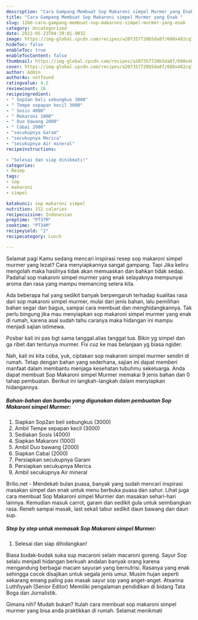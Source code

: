 ```yaml
---
description: "Cara Gampang Membuat Sop Makaroni simpel Murmer yang Enak "
title: "Cara Gampang Membuat Sop Makaroni simpel Murmer yang Enak "
slug: 1266-cara-gampang-membuat-sop-makaroni-simpel-murmer-yang-enak
category: Uncategorized
date: 2022-05-23T04:39:01.903Z
image: https://img-global.cpcdn.com/recipes/a207357720b5da8f/680x482cq70/sop-makaroni-simpel-murmer-foto-resep-utama.jpg
hideToc: false
enableToc: true
enableTocContent: false
thumbnail: https://img-global.cpcdn.com/recipes/a207357720b5da8f/680x482cq70/sop-makaroni-simpel-murmer-foto-resep-utama.jpg
cover: https://img-global.cpcdn.com/recipes/a207357720b5da8f/680x482cq70/sop-makaroni-simpel-murmer-foto-resep-utama.jpg
author: Admin
authorAv: notfound
ratingvalue: 4.2
reviewcount: 16
recipeingredient:
- " Sop2an beli sebungkus 3000"
- " Tempe sepapan kecil 3000"
- " Sosis 4000"
- " Makaroni 1000"
- " Duo bawang 2000"
- " Cabai 2000"
- "secukupnya Garam"
- "secukupnya Merica"
- "secukupnya Air mineral"
recipeinstructions:

- "Selesai dan siap dinikmati!"
categories:
- Resep
tags:
- sop
- makaroni
- simpel

katakunci: sop makaroni simpel 
nutrition: 152 calories
recipecuisine: Indonesian
preptime: "PT37M"
cooktime: "PT34M"
recipeyield: "2"
recipecategory: Lunch

---
```



Selamat pagi Kamu sedang mencari inspirasi resep sop makaroni simpel murmer yang lezat? Cara menyiapkannya sangat gampang. Tapi Jika keliru mengolah maka hasilnya tidak akan memuaskan dan bahkan tidak sedap. Padahal sop makaroni simpel murmer yang enak selayaknya mempunyai aroma dan rasa yang mampu memancing selera kita.


Ada beberapa hal yang sedikit banyak berpengaruh terhadap kualitas rasa dari sop makaroni simpel murmer, mulai dari jenis bahan, lalu pemilihan bahan segar dan bagus, sampai cara membuat dan menghidangkannya. Tak perlu bingung jika mau menyiapkan sop makaroni simpel murmer yang enak di rumah, karena asal sudah tahu caranya maka hidangan ini mampu menjadi sajian istimewa.

Posbar kali ini pas bgt sama tanggal.alias tanggal tua. Bikin yg simpel dan ga ribet dan tentunya murmer. Fix cuz ke mas belanjaan yg biasa ngider.


Nah, kali ini kita coba, yuk, ciptakan sop makaroni simpel murmer sendiri di rumah. Tetap dengan bahan yang sederhana, sajian ini dapat memberi manfaat dalam membantu menjaga kesehatan tubuhmu sekeluarga. Anda dapat membuat Sop Makaroni simpel Murmer memakai 9 jenis bahan dan 0 tahap pembuatan. Berikut ini langkah-langkah dalam menyiapkan hidangannya.

<!--inarticleads1-->

##### Bahan-bahan dan bumbu yang digunakan dalam pembuatan Sop Makaroni simpel Murmer:

1. Siapkan  Sop2an beli sebungkus (3000)
1. Ambil  Tempe sepapan kecil (3000)
1. Sediakan  Sosis (4000)
1. Siapkan  Makaroni (1000)
1. Ambil  Duo bawang (2000)
1. Siapkan  Cabai (2000)
1. Persiapkan secukupnya Garam
1. Persiapkan secukupnya Merica
1. Ambil secukupnya Air mineral


Brilio.net - Mendekati bulan puasa, banyak yang sudah mencari inspirasi masakan simpel dan enak untuk menu berbuka puasa dan sahur. Lihat juga cara membuat Sop Makaroni simpel Murmer dan masakan sehari-hari lainnya. Kemudian masuk carrot, garam dan sedikit gula untuk seimbangkan rasa. Reneh sampai masak, last sekali tabur sedikit daun bawang dan daun sup. 

<!--inarticleads2-->

##### Step by step untuk memasak Sop Makaroni simpel Murmer:


1. Selesai dan siap dihidangkan!

Biasa budak-budak suka sup macaroni selain macaroni goreng. Sayur Sop selalu menjadi hidangan berkuah andalan banyak orang karena mengandung berbagai macam sayuran yang bernutrisi. Rasanya yang enak sehingga cocok disajikan untuk segala jenis umur. Musim hujan seperti sekarang emang paling pas masak sayur sop yang anget-anget. Atsarina Luthfiyyah (Senior Editor) Memiliki pengalaman pendidikan di bidang Tata Boga dan Jurnalistik. 

Gimana nih? Mudah bukan? Itulah cara membuat sop makaroni simpel murmer yang bisa anda praktikkan di rumah. Selamat menikmati
